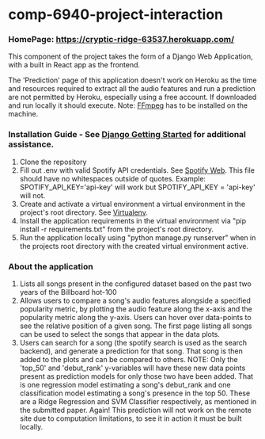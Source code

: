 # comp-6940-project-interaction

### HomePage: https://cryptic-ridge-63537.herokuapp.com/
This component of the project takes the form of a Django Web Application, with a built in React app as the frontend.

The 'Prediction' page of this application doesn't work on Heroku as the time and resources required to extract all the audio features and run a prediction are not permitted by Heroku, especially using a free account. If downloaded and run locally it should execute.
Note: [FFmpeg](https://ffmpeg.org/) has to be installed on the machine.

### Installation Guide - See [Django Getting Started](https://www.djangoproject.com/start/) for additional assistance.
1. Clone the repository
2. Fill out .env with valid Spotify API credentials. See [Spotify Web](https://developer.spotify.com/documentation/web-api/quick-start/).
      This file should have no whitespaces outside of quotes. Example: SPOTIFY_API_KEY='api-key' will work but SPOTIFY_API_KEY = 'api-key' will not.
3. Create and activate a virtual environment a virtual environment in the project's root directory. See [Virtualenv](https://virtualenv.pypa.io/en/latest/installation.html).
4. Install the application requirements in the virtual environment via "pip install -r requirements.txt" from the project's root directory.
5. Run the application locally using "python manage.py runserver" when in the projects root directory with the created virtual environment active.


### About the application
1. Lists all songs present in the configured dataset based on the past two years of the Billboard hot-100
2. Allows users to compare a song's audio features alongside a specified popularity metric, by plotting the audio feature along the x-axis and the popularity metric along the y-axis. Users can hover over data-points to see the relative position of a given song. The first page listing all songs can be used to select the songs that appear in the data plots.
3. Users can search for a song (the spotify search is used as the search backend), and generate a prediction for that song. That song is then added to the plots and can be compared to others. NOTE: Only the 'top_50' and 'debut_rank' y-variables will have these new data points present as prediction models for only those two have been added.
    That is one regression model estimating a song's debut_rank and one classification model estimating a song's presence in the top 50. These are a Ridge Regression and SVM     Classifier respectively, as mentioned in the submitted paper.
    Again! This prediction will not work on the remote site due to computation limitations, to see it in action it must be built locally.
